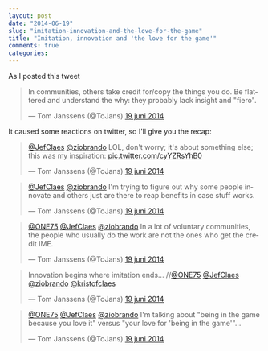 ```yaml
---
layout: post
date: "2014-06-19"
slug: "imitation-innovation-and-the-love-for-the-game"
title: "Imitation, innovation and 'the love for the game'"
comments: true
categories: 
---
```


As I posted this tweet

<blockquote class="twitter-tweet" lang="nl"><p>In communities, others take credit for/copy the things you do.&#10;Be flattered and understand the why: they probably lack insight and &quot;fiero&quot;.</p>&mdash; Tom Janssens (@ToJans) <a href="https://twitter.com/ToJans/statuses/479517356411330560">19 juni 2014</a></blockquote>
<script async src="//platform.twitter.com/widgets.js" charset="utf-8"></script>

It caused some reactions on twitter, so I'll give you the recap:

<blockquote class="twitter-tweet" lang="nl"><p><a href="https://twitter.com/JefClaes">@JefClaes</a> <a href="https://twitter.com/ziobrando">@ziobrando</a> LOL, don&#39;t worry; it&#39;s about something else; this was my inspiration: <a href="https://t.co/cyYZRsYhB0">pic.twitter.com/cyYZRsYhB0</a></p>&mdash; Tom Janssens (@ToJans) <a href="https://twitter.com/ToJans/statuses/479520971419058176">19 juni 2014</a></blockquote>
<script async src="//platform.twitter.com/widgets.js" charset="utf-8"></script>

<blockquote class="twitter-tweet" lang="nl"><p><a href="https://twitter.com/JefClaes">@JefClaes</a> <a href="https://twitter.com/ziobrando">@ziobrando</a> I&#39;m trying to figure out why some people innovate and others just are there to reap benefits in case stuff works.</p>&mdash; Tom Janssens (@ToJans) <a href="https://twitter.com/ToJans/statuses/479521688934440960">19 juni 2014</a></blockquote>
<script async src="//platform.twitter.com/widgets.js" charset="utf-8"></script>

<blockquote class="twitter-tweet" lang="nl"><p><a href="https://twitter.com/ONE75">@ONE75</a> <a href="https://twitter.com/JefClaes">@JefClaes</a> <a href="https://twitter.com/ziobrando">@ziobrando</a> In a lot of voluntary communities, the people who usually do the work are not the ones who get the credit IME.</p>&mdash; Tom Janssens (@ToJans) <a href="https://twitter.com/ToJans/statuses/479523151010099200">19 juni 2014</a></blockquote>
<script async src="//platform.twitter.com/widgets.js" charset="utf-8"></script>

<blockquote class="twitter-tweet" lang="nl"><p>Innovation begins where imitation ends... //<a href="https://twitter.com/ONE75">@ONE75</a> <a href="https://twitter.com/JefClaes">@JefClaes</a> <a href="https://twitter.com/ziobrando">@ziobrando</a> <a href="https://twitter.com/kristofclaes">@kristofclaes</a></p>&mdash; Tom Janssens (@ToJans) <a href="https://twitter.com/ToJans/statuses/479522799833600000">19 juni 2014</a></blockquote>
<script async src="//platform.twitter.com/widgets.js" charset="utf-8"></script>

<blockquote class="twitter-tweet" lang="nl"><p><a href="https://twitter.com/ONE75">@ONE75</a> <a href="https://twitter.com/JefClaes">@JefClaes</a> <a href="https://twitter.com/ziobrando">@ziobrando</a> I&#39;m talking about &quot;being in the game because you love it&quot; versus &quot;your love for &#39;being in the game&#39;&quot;...</p>&mdash; Tom Janssens (@ToJans) <a href="https://twitter.com/ToJans/statuses/479523727378771968">19 juni 2014</a></blockquote>
<script async src="//platform.twitter.com/widgets.js" charset="utf-8"></script>
